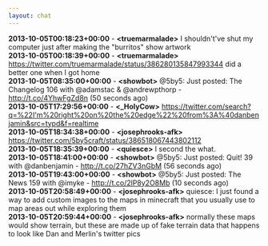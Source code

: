 ```yaml
---
layout: chat
---
```

**2013-10-05T00:18:23+00:00** - **&lt;truemarmalade&gt;** I shouldn't've shut my computer just after making the "burritos" show artwork  
**2013-10-05T00:18:39+00:00** - **&lt;truemarmalade&gt;** https://twitter.com/truemarmalade/status/386280135847993344 did a better one when I got home  
**2013-10-05T08:35:00+00:00** - **&lt;showbot&gt;** @5by5: Just posted: The Changelog 106 with @adamstac &amp; @andrewpthorp - http://t.co/4YhwFgZd8n (50 seconds ago)  
**2013-10-05T17:29:56+00:00** - **&lt;_HolyCow&gt;** https://twitter.com/search?q=%22I'm%20right%20on%20the%20edge%22%20from%3A%40danbenjamin&src=typd&f=realtime  
**2013-10-05T18:34:38+00:00** - **&lt;josephrooks-afk&gt;** https://twitter.com/5by5craft/status/386518067443802112  
**2013-10-05T18:35:39+00:00** - **&lt;quiesce&gt;** I second the what.  
**2013-10-05T18:41:00+00:00** - **&lt;showbot&gt;** @5by5: Just posted: Quit! 39 with @danbenjamin - http://t.co/27hZV3nGbM (56 seconds ago)  
**2013-10-05T19:43:00+00:00** - **&lt;showbot&gt;** @5by5: Just posted: The News 159 with @imyke - http://t.co/2lP8y2O8Mb (10 seconds ago)  
**2013-10-05T20:58:49+00:00** - **&lt;josephrooks-afk&gt;** quiesce: I just found a way to add custom images to the maps in minecraft that you usually use to map areas out while exploring them  
**2013-10-05T20:59:44+00:00** - **&lt;josephrooks-afk&gt;** normally these maps would show terrain, but these are made up of fake terrain data that happens to look like Dan and Merlin's twitter pics  
